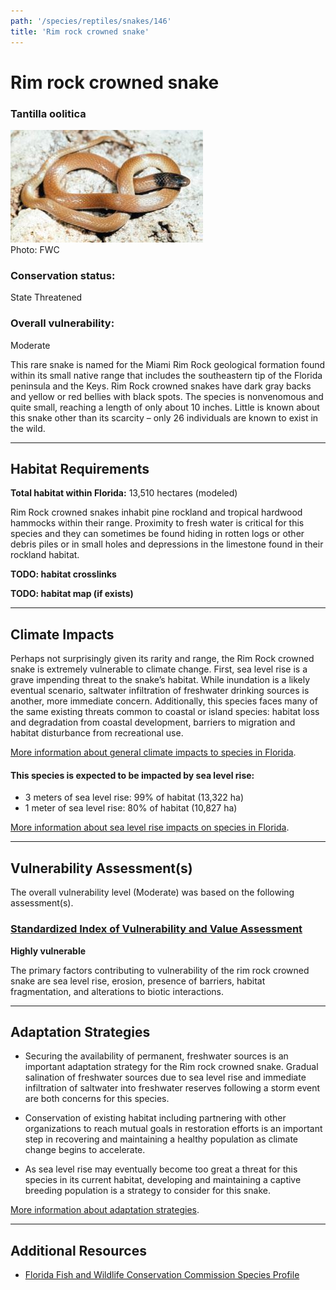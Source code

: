 ```yaml
---
path: '/species/reptiles/snakes/146'
title: 'Rim rock crowned snake'
---
```


# Rim rock crowned snake

### Tantilla oolitica

<div id="TopSection">

<div class="header-photo"><img src="146.jpg" alt="Photo for Rim rock crowned snake"/>
<figcaption>Photo: FWC</figcaption></div>

<div>

### Conservation status:

State Threatened

### Overall vulnerability:

Moderate

</div>
</div>

This rare snake is named for the Miami Rim Rock geological formation found within its small native range that includes the southeastern tip of the Florida peninsula and the Keys.  Rim Rock crowned snakes have dark gray backs and yellow or red bellies with black spots.  The species is nonvenomous and quite small, reaching a length of only about 10 inches.  Little is known about this snake other than its scarcity – only 26 individuals are known to exist in the wild.

<hr />

## Habitat Requirements

**Total habitat within Florida:** 13,510 hectares (modeled)

Rim Rock crowned snakes inhabit pine rockland and tropical hardwood hammocks within their range.  Proximity to fresh water is critical for this species and they can sometimes be found hiding in rotten logs or other debris piles or in small holes and depressions in the limestone found in their rockland habitat.

**TODO: habitat crosslinks**

**TODO: habitat map (if exists)**

<hr />

## Climate Impacts

Perhaps not surprisingly given its rarity and range, the Rim Rock crowned snake is extremely vulnerable to climate change.  First, sea level rise is a grave impending threat to the snake’s habitat.  While inundation is a likely eventual scenario, saltwater infiltration of freshwater drinking sources is another, more immediate concern.  Additionally, this species faces many of the same existing threats common to coastal or island species: habitat loss and degradation from coastal development, barriers to migration and habitat disturbance from recreational use.

[More information about general climate impacts to species in Florida](/impacts/species).


#### This species is expected to be impacted by sea level rise:

- 3 meters of sea level rise: 99% of habitat (13,322 ha)
- 1 meter of sea level rise: 80% of habitat (10,827 ha)

[More information about sea level rise impacts on species in Florida](/impacts/species/slr).
    

<hr />

## Vulnerability Assessment(s)

The overall vulnerability level (Moderate) was based on the following assessment(s).
#### 
<div class="vulnerability-header">
<h3><a href="/impacts/vulnerability/sivva/species">Standardized Index of Vulnerability and Value Assessment</a></h3>
<b class="high">Highly vulnerable</b>
</div> 

The primary factors contributing to vulnerability of the rim rock crowned snake are sea level rise, erosion, presence of barriers, habitat fragmentation, and alterations to biotic interactions.


<hr />

## Adaptation Strategies

- Securing the availability of permanent, freshwater sources is an important adaptation strategy for the Rim rock crowned snake.  Gradual salination of freshwater sources due to sea level rise and immediate infiltration of saltwater into freshwater reserves following a storm event are both concerns for this species.

- Conservation of existing habitat including partnering with other organizations to reach mutual goals in restoration efforts is an important step in recovering and maintaining a healthy population as climate change begins to accelerate.

- As sea level rise may eventually become too great a threat for this species in its current habitat, developing and maintaining a captive breeding population is a strategy to consider for this snake.

[More information about adaptation strategies](/strategies).

<hr />


## Additional Resources

- [Florida Fish and Wildlife Conservation Commission Species Profile](https://myfwc.com/wildlifehabitats/profiles/reptiles/snakes/rim-rock-crowned-snake/)
